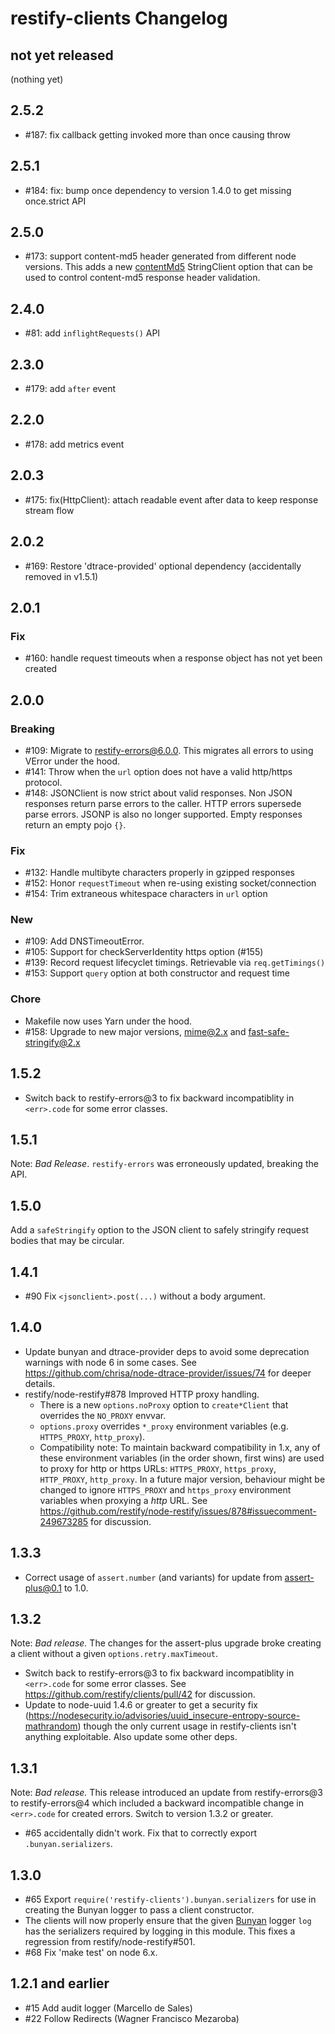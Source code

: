 # restify-clients Changelog

## not yet released

(nothing yet)

## 2.5.2

* #187: fix callback getting invoked more than once causing throw

## 2.5.1

* #184: fix: bump once dependency to version 1.4.0 to get missing once.strict API

## 2.5.0

* #173: support content-md5 header generated from different node versions. This
  adds a new [contentMd5](README.md#contentMd5) StringClient option that can be
  used to control content-md5 response header validation.

## 2.4.0

* #81: add `inflightRequests()` API

## 2.3.0

* #179: add `after` event

## 2.2.0

* #178: add metrics event

## 2.0.3

* #175: fix(HttpClient): attach readable event after data to keep response
  stream flow

## 2.0.2

* #169: Restore 'dtrace-provided' optional dependency (accidentally removed
  in v1.5.1)

## 2.0.1

### Fix ###
* #160: handle request timeouts when a response object has not yet been created

## 2.0.0

### Breaking ###
* #109: Migrate to restify-errors@6.0.0. This migrates all errors to using
  VError under the hood.
* #141: Throw when the `url` option does not have a valid http/https protocol.
* #148: JSONClient is now strict about valid responses. Non JSON responses
  return parse errors to the caller. HTTP errors supersede parse errors. JSONP
  is also no longer supported. Empty responses return an empty pojo `{}`.

### Fix ###
* #132: Handle multibyte characters properly in gzipped responses
* #152: Honor `requestTimeout` when re-using existing socket/connection
* #154: Trim extraneous whitespace characters in `url` option

### New ###
* #109: Add DNSTimeoutError.
* #105: Support for checkServerIdentity https option (#155)
* #139: Record request lifecyclet timings. Retrievable via `req.getTimings()`
* #153: Support `query` option at both constructor and request time

### Chore ###
* Makefile now uses Yarn under the hood.
* #158: Upgrade to new major versions, mime@2.x and fast-safe-stringify@2.x

## 1.5.2

- Switch back to restify-errors@3 to fix backward incompatiblity in
  `<err>.code` for some error classes.

## 1.5.1

Note: *Bad Release*. `restify-errors` was erroneously updated, breaking
the API.

## 1.5.0

Add a `safeStringify` option to the JSON client to safely stringify request
bodies that may be circular.

## 1.4.1

- #90 Fix `<jsonclient>.post(...)` without a body argument.

## 1.4.0

- Update bunyan and dtrace-provider deps to avoid some deprecation warnings
  with node 6 in some cases. See
  <https://github.com/chrisa/node-dtrace-provider/issues/74> for deeper
  details.
- restify/node-restify#878 Improved HTTP proxy handling.
    - There is a new `options.noProxy` option to `create*Client` that overrides
      the `NO_PROXY` envvar.
    - `options.proxy` overrides `*_proxy` environment variables (e.g.
      `HTTPS_PROXY`, `http_proxy`).
    - Compatibility note: To maintain backward compatibility in 1.x, any of
      these environment variables (in the order shown, first wins) are used to
      proxy for http or https URLs: `HTTPS_PROXY`, `https_proxy`, `HTTP_PROXY`,
      `http_proxy`. In a future major version, behaviour might be changed
      to ignore `HTTPS_PROXY` and `https_proxy` environment variables when
      proxying a *http* URL. See
      <https://github.com/restify/node-restify/issues/878#issuecomment-249673285>
      for discussion.

## 1.3.3

- Correct usage of `assert.number` (and variants) for update from
  assert-plus@0.1 to 1.0.

## 1.3.2

Note: *Bad release.* The changes for the assert-plus upgrade broke
creating a client without a given `options.retry.maxTimeout`.

- Switch back to restify-errors@3 to fix backward incompatiblity in
  `<err>.code` for some error classes. See
  <https://github.com/restify/clients/pull/42> for discussion.
- Update to node-uuid 1.4.6 or greater to get a security fix
  (https://nodesecurity.io/advisories/uuid_insecure-entropy-source-mathrandom)
  though the only current usage in restify-clients isn't anything
  exploitable. Also update some other deps.

## 1.3.1

Note: *Bad release.* This release introduced an update from restify-errors@3 to
restify-errors@4 which included a backward incompatible change in `<err>.code`
for created errors. Switch to version 1.3.2 or greater.

- #65 accidentally didn't work. Fix that to correctly export
  `.bunyan.serializers`.

## 1.3.0

- #65 Export `require('restify-clients').bunyan.serializers` for use in
  creating the Bunyan logger to pass a client constructor.
- The clients will now properly ensure that the given
  [Bunyan](https://github.com/trentm/node-bunyan) logger `log` has the
  serializers required by logging in this module. This fixes a regression
  from restify/node-restify#501.
- #68 Fix 'make test' on node 6.x.

## 1.2.1 and earlier
- #15 Add audit logger (Marcello de Sales)
- #22 Follow Redirects (Wagner Francisco Mezaroba)
